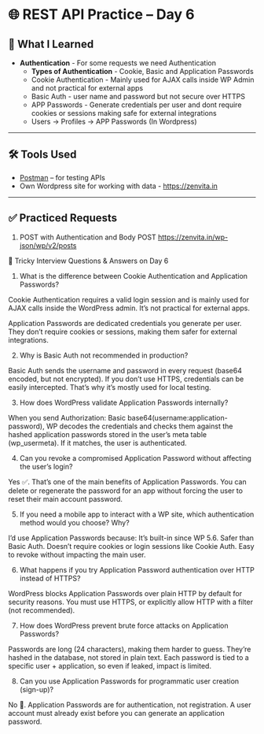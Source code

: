 # 🌐 REST API Practice – Day 6

## 📘 What I Learned


- **Authentication** - For some requests we need Authentication
  - **Types of Authentication** - Cookie, Basic and Application Passwords
  - Cookie Authentication - Mainly used for AJAX calls inside WP Admin and not practical for external apps
  - Basic Auth - user name and password but not secure over HTTPS
  - APP Passwords - Generate credentials per user and dont require cookies or sessions making safe for external integrations
  - Users -> Profiles -> APP Passwords (In Wordpress)
  
---

## 🛠 Tools Used

- [Postman](https://www.postman.com/) – for testing APIs  
- Own Wordpress site for working with data - https://zenvita.in

---

## ✅ Practiced Requests

1. POST with Authentication and Body
POST https://zenvita.in/wp-json/wp/v2/posts




🔑 Tricky Interview Questions & Answers on Day 6

1. What is the difference between Cookie Authentication and Application Passwords?

Cookie Authentication requires a valid login session and is mainly used for AJAX calls inside the WordPress admin. It’s not practical for external apps.

Application Passwords are dedicated credentials you generate per user. They don’t require cookies or sessions, making them safer for external integrations.


2. Why is Basic Auth not recommended in production?

Basic Auth sends the username and password in every request (base64 encoded, but not encrypted). If you don’t use HTTPS, credentials can be easily intercepted. That’s why it’s mostly used for local testing.


3. How does WordPress validate Application Passwords internally?

When you send Authorization: Basic base64(username:application-password), WP decodes the credentials and checks them against the hashed application passwords stored in the user’s meta table (wp_usermeta). If it matches, the user is authenticated.


4. Can you revoke a compromised Application Password without affecting the user’s login?

Yes ✅. That’s one of the main benefits of Application Passwords. You can delete or regenerate the password for an app without forcing the user to reset their main account password.


5. If you need a mobile app to interact with a WP site, which authentication method would you choose? Why?

I’d use Application Passwords because:
It’s built-in since WP 5.6.
Safer than Basic Auth.
Doesn’t require cookies or login sessions like Cookie Auth.
Easy to revoke without impacting the main user.


6. What happens if you try Application Password authentication over HTTP instead of HTTPS?

WordPress blocks Application Passwords over plain HTTP by default for security reasons. You must use HTTPS, or explicitly allow HTTP with a filter (not recommended).


7. How does WordPress prevent brute force attacks on Application Passwords?

Passwords are long (24 characters), making them harder to guess.
They’re hashed in the database, not stored in plain text.
Each password is tied to a specific user + application, so even if leaked, impact is limited.


8. Can you use Application Passwords for programmatic user creation (sign-up)?

No 🚫. Application Passwords are for authentication, not registration. A user account must already exist before you can generate an application password.